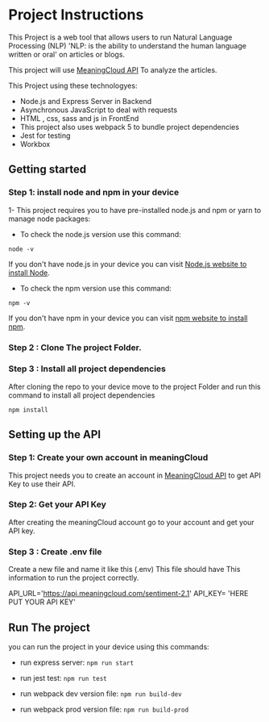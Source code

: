 # Project Instructions

This Project is a web tool that allows users to run Natural Language Processing (NLP) 'NLP: is the ability to understand the human language written or oral' on articles or blogs.

This project will use [MeaningCloud API](https://www.meaningcloud.com/) To analyze the articles.

This Project using these technologyes:

- Node.js and Express Server in Backend
- Asynchronous JavaScript to deal with requests
- HTML , css, sass and js in FrontEnd
- This project also uses webpack 5 to bundle project dependencies
- Jest for testing
- Workbox

## Getting started

### Step 1: install node and npm in your device

1- This project requires you to have pre-installed node.js and npm or yarn to manage node packages:

- To check the node.js version use this command:

`node -v`

If you don't have node.js in your device you can visit [Node.js website to install Node](https://nodejs.org/en/).

- To check the npm version use this command:

`npm -v`

If you don't have npm in your device you can visit [npm website to install npm](https://www.npmjs.com/).

### Step 2 : Clone The project Folder.

### Step 3 : Install all project dependencies

After cloning the repo to your device move to the project Folder and run this command to install all project dependencies

`npm install`

## Setting up the API

### Step 1: Create your own account in meaningCloud

This project needs you to create an account in [MeaningCloud API](https://www.meaningcloud.com/) to get API Key to use their API.

### Step 2: Get your API Key

After creating the meaningCloud account go to your account and get your API key.

### Step 3 : Create .env file

Create a new file and name it like this (.env)
This file should have This information to run the project correctly.

API_URL='https://api.meaningcloud.com/sentiment-2.1'
API_KEY= 'HERE PUT YOUR API KEY'

## Run The project

you can run the project in your device using this commands:

- run express server:
  `npm run start`

- run jest test:
  `npm run test`

- run webpack dev version file:
  `npm run build-dev`

- run webpack prod version file:
  `npm run build-prod`
